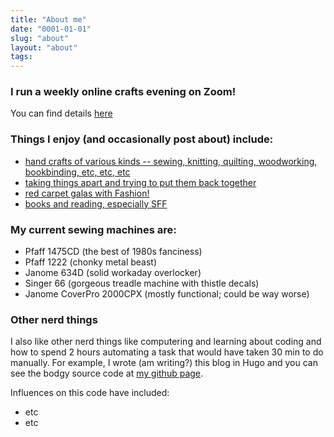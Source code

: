 ```yaml
---
title: "About me"
date: "0001-01-01"
slug: "about"
layout: "about"
tags:  
---
```


### I run a weekly online crafts evening on Zoom!

You can find details [here](/virtual-crafts-evening/)

### Things I enjoy (and occasionally post about) include:

* [hand crafts of various kinds -- sewing, knitting, quilting, woodworking, bookbinding, etc, etc, etc](/crafts/)
* [taking things apart and trying to put them back together](/home-diy/)
* [red carpet galas with Fashion!](/galas/)
* [books and reading, especially SFF](/books/)

### My current sewing machines are:

* Pfaff 1475CD (the best of 1980s fanciness)
* Pfaff 1222 (chonky metal beast)
* Janome 634D (solid workaday overlocker)
* Singer 66 (gorgeous treadle machine with thistle decals)
* Janome CoverPro 2000CPX (mostly functional; could be way worse)

### Other nerd things

I also like other nerd things like computering and learning about coding and how to spend 2 hours automating a task that would have taken 30 min to do manually. For example, I wrote (am writing?) this blog in Hugo and you can see the bodgy source code at [my github page](http://www.github.com/talopine).
        
Influences on this code have included: 

* etc
* etc
      